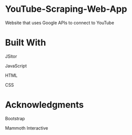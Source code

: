 # YouTube-Scraping-Web-App
Website that uses Google APIs to connect to YouTube

# Built With
JSitor

JavaScript

HTML

CSS


# Acknowledgments
Bootstrap

Mammoth Interactive
